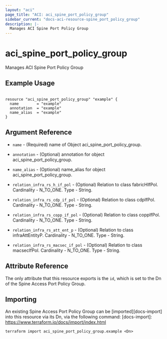 ```yaml
---
layout: "aci"
page_title: "ACI: aci_spine_port_policy_group"
sidebar_current: "docs-aci-resource-spine_port_policy_group"
description: |-
  Manages ACI Spine Port Policy Group
---
```


# aci_spine_port_policy_group #
Manages ACI Spine Port Policy Group

## Example Usage ##

```hcl

resource "aci_spine_port_policy_group" "example" {
  name        = "example"
  annotation  = "example"
  name_alias  = "example"
}

```


## Argument Reference ##
* `name` - (Required) name of Object aci_spine_port_policy_group.
* `annotation` - (Optional) annotation for object aci_spine_port_policy_group.
* `name_alias` - (Optional) name_alias for object aci_spine_port_policy_group.

* `relation_infra_rs_h_if_pol` - (Optional) Relation to class fabricHIfPol. Cardinality - N_TO_ONE. Type - String.
                
* `relation_infra_rs_cdp_if_pol` - (Optional) Relation to class cdpIfPol. Cardinality - N_TO_ONE. Type - String.
                
* `relation_infra_rs_copp_if_pol` - (Optional) Relation to class coppIfPol. Cardinality - N_TO_ONE. Type - String.
                
* `relation_infra_rs_att_ent_p` - (Optional) Relation to class infraAttEntityP. Cardinality - N_TO_ONE. Type - String.
                
* `relation_infra_rs_macsec_if_pol` - (Optional) Relation to class macsecIfPol. Cardinality - N_TO_ONE. Type - String.
                


## Attribute Reference

The only attribute that this resource exports is the `id`, which is set to the
Dn of the Spine Access Port Policy Group.

## Importing ##

An existing Spine Access Port Policy Group can be [imported][docs-import] into this resource via its Dn, via the following command:
[docs-import]: https://www.terraform.io/docs/import/index.html


```
terraform import aci_spine_port_policy_group.example <Dn>
```